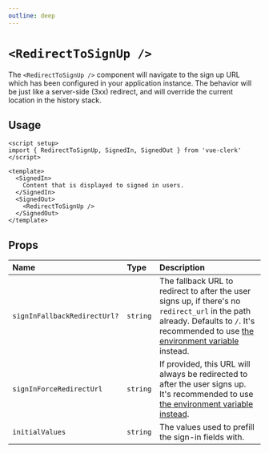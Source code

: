```yaml
---
outline: deep
---
```


# `<RedirectToSignUp />`

The `<RedirectToSignUp />` component will navigate to the sign up URL which has been configured in your application instance. The behavior will be just like a server-side (3xx) redirect, and will override the current location in the history stack.

## Usage

```vue
<script setup>
import { RedirectToSignUp, SignedIn, SignedOut } from 'vue-clerk'
</script>

<template>
  <SignedIn>
    Content that is displayed to signed in users.
  </SignedIn>
  <SignedOut>
    <RedirectToSignUp />
  </SignedOut>
</template>
```

## Props

|Name|Type|Description|
|:----|:----|:----|
|`signInFallbackRedirectUrl?`|`string`|The fallback URL to redirect to after the user signs up, if there's no `redirect_url` in the path already. Defaults to `/`. It's recommended to use [the environment variable](https://clerk.com/docs/deployments/clerk-environment-variables#sign-in-and-sign-up-redirects) instead.|
|`signInForceRedirectUrl`|`string`|If provided, this URL will always be redirected to after the user signs up. It's recommended to use [the environment variable instead](https://clerk.com/docs/deployments/clerk-environment-variables#sign-in-and-sign-up-redirects).|
|`initialValues`|`string`|The values used to prefill the sign-in fields with.|
